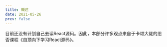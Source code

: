 ```yaml
---
title: 概述
date: 2021-05-26
prev: false
---
```


目前还没有计划自己去读React源码。因此，本部分许多观点来自于卡颂大佬的思否课程《自顶向下学习React源码》。